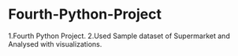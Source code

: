# Fourth-Python-Project

1.Fourth Python Project. 
2.Used Sample dataset of Supermarket and Analysed with visualizations.
